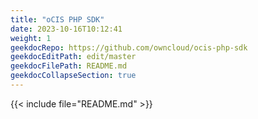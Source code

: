 ```yaml
---
title: "oCIS PHP SDK"
date: 2023-10-16T10:12:41
weight: 1
geekdocRepo: https://github.com/owncloud/ocis-php-sdk
geekdocEditPath: edit/master
geekdocFilePath: README.md
geekdocCollapseSection: true
---
```


{{< include file="README.md" >}}
